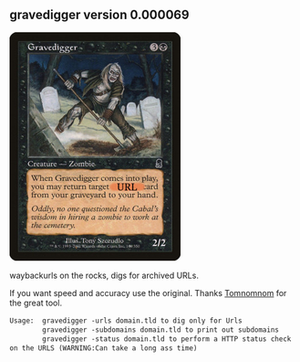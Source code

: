 ## gravedigger version 0.000069
![gravedigger](gravedigger.jpg) 

waybackurls on the rocks, digs for archived URLs.

If you want speed and accuracy use the original. Thanks [Tomnomnom](https://github.com/Tomnomnom) for the great tool.

```
Usage:  gravedigger -urls domain.tld to dig only for Urls
        gravedigger -subdomains domain.tld to print out subdomains
        gravedigger -status domain.tld to perform a HTTP status check on the URLS (WARNING:Can take a long ass time)

```

